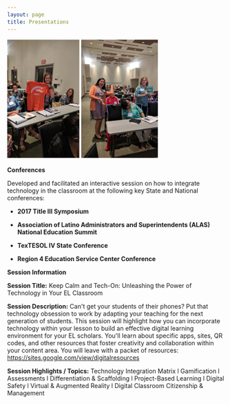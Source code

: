 ```yaml
---
layout: page
title: Presentations
---
```

<img src="assets/APconferencephoto.png" width="350">

**Conferences**

Developed and facilitated an interactive session on how to integrate technology in the classroom at the following key State and National conferences:

* **2017 Title III Symposium**

* **Association of Latino Administrators and Superintendents (ALAS) National Education Summit**

* **TexTESOL IV State Conference**

* **Region 4 Education Service Center Conference**

**Session Information**

**Session Title:** Keep Calm and Tech-On: Unleashing the Power of Technology in Your EL Classroom

**Session Description:** Can't get your students of their phones? Put that technology obsession to work by adapting your teaching for the next generation of students. This session will highlight how you can incorporate technology within your lesson to build an effective digital learning environment for your EL scholars. You'll learn about specific apps, sites, QR codes, and other resources that foster creativity and collaboration within your content area. You will leave with a packet of resources: https://sites.google.com/view/digitalresources

**Session Highlights / Topics:** Technology Integration Matrix l Gamification l Assessments l Differentiation & Scaffolding l Project-Based Learning l Digital Safety l Virtual & Augmented Reality l Digital Classroom Citizenship & Management

